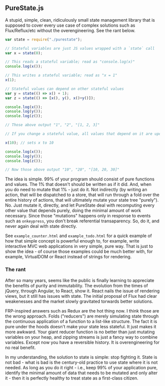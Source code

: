 ## PureState.js

A stupid, simple, clean, ridiculously small state management library that is supposed to cover every use case of complex solutions such as Flux/Reflux/etc without the overengineering. See the rant below.

```javascript
var state = require("./purestate");

// Stateful variables are just JS values wrapped with a `state` call
var x = state(0);

// This reads a stateful variable; read as "console.log(x)"
console.log(x());

// This writes a stateful variable; read as "x = 1"
x(1);

// Stateful values can depend on other stateful values 
var y = state(() => x() + 1);
var z = state(() => [x(), y(), x()+y()]);

console.log(x());
console.log(y());
console.log(z());

// Those above output "1", "2", "[1, 2, 3]"

// If you change a stateful value, all values that depend on it are updated.

x(10); // sets x to 10

console.log(x());
console.log(y());
console.log(z());

// Now those above output "10", "20", "[10, 20, 30]"
```

The idea is simple. 99% of your program should consist of pure functions and values. The 1% that doesn't should be written as if it did. And, when you do need to mutate that 1% - just do it. Not indirectly (by writing an action, that will be dispatched to a store, that will run through a fold over the entire history of actions, that will ultimately mutate your state tree "purely"). No. Just mutate it, directly, and let PureState deal with recomputing every other value that depends purely, doing the minimal amount of work necessary. Since those "mutations" happens only in response to events such as `onkeypress`, you don't break referential transaparency. So, do it, and never again deal with state directly.

See `example_counter.html` and `example_todo.html` for a quick example of how that simple concept is powerful enough to, for example, write interactive MVC web applications in very simple, pure way. That is just to show the idea - of course those examples could be much better with, for example, VirtualDOM or React instead of strings for rendering.

### The rant

After so many years, seems like the public is finally learning to appreciate the benefits of purity and immutability. The evolution from the times of jQuery, through Angular, to React, show it. React nails the issue of rendering views, but it still has issues with state. The initial proposal of Flux had clear weakenesses and the market slowly gravitated torwards better solutions.

FRP-inspired answers such as Redux are the hot thing now. I think those are the wrong approach. Folds ("reducers") are merely simulating state through the continuous application of a function to a list-like structure. The fact it is pure under the hoods doesn't make your state less stateful. It just makes it more awkward. Your giant reducer function is no better than just mutating variables on your heap, and zipping streams is just a fancy way to combine variables. Except now you have a reversible history. It is overengineering for no real benefit.

In my understanding, the solution to state is simple: stop fighting it. State is not bad - what is bad is the century-old practice to use state where it is not needed. As long as you do it right - i.e., keep 99% of your application pure, identify the minimal amount of data that needs to be mutated and only alter it - then it is perfectly healthy to treat state as a first-class citizen.
